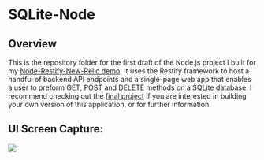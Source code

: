 # SQLite-Node

## Overview
This is the repository folder for the first draft of the Node.js project I built for my [Node-Restify-New-Relic demo](https://github.com/jhunschejones/Node-Restify-New-Relic). It uses the Restify framework to host a handful of backend API endpoints and a single-page web app that enables a user to preform GET, POST and DELETE methods on a SQLite database. I recommend checking out the [final project](https://github.com/jhunschejones/Node-Restify-New-Relic) if you are interested in building your own version of this application, or for further information.

## UI Screen Capture:
![](https://filedn.com/lWYjvlpRciYBP9xzzyqgShB/_Additional-Static-Files/SQLite-Node.png)
